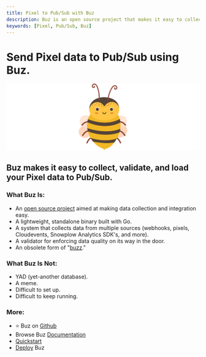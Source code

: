 ```yaml
---
title: Pixel to Pub/Sub with Buz
description: Buz is an open source project that makes it easy to collect, validate, and load Pixel data to Pub/Sub.
keywords: [Pixel, Pub/Sub, Buz]
---
```


# Send Pixel data to Pub/Sub using Buz.

![buzz](../../../static/img/buzz.png)


## Buz makes it easy to collect, validate, and load your Pixel data to Pub/Sub.


### What Buz Is:

- An [open source project](https://github.com/silverton-io/buz) aimed at making data collection and integration easy.
- A lightweight, standalone binary built with Go.
- A system that collects data from multiple sources (webhooks, pixels, Cloudevents, Snowplow Analytics SDK's, and more).
- A validator for enforcing data quality on its way in the door.
- An obsolete form of "[buzz](https://www.merriam-webster.com/dictionary/buzz)."


### What Buz Is Not:

- YAD (yet-another database).
- A meme.
- Difficult to set up.
- Difficult to keep running.


### More:
- ⭐ Buz on [Github](https://github.com/silverton-io/buz)
- Browse Buz [Documentation](/)
- [Quickstart](/examples/quickstart)
- [Deploy](category/deploying-buz) Buz
